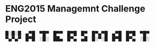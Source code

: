 # ENG2015 Managemnt Challenge Project


█░█░█ ▄▀█ ▀█▀ █▀▀ █▀█ █▀ █▀▄▀█ ▄▀█ █▀█ ▀█▀
▀▄▀▄▀ █▀█ ░█░ ██▄ █▀▄ ▄█ █░▀░█ █▀█ █▀▄ ░█░
